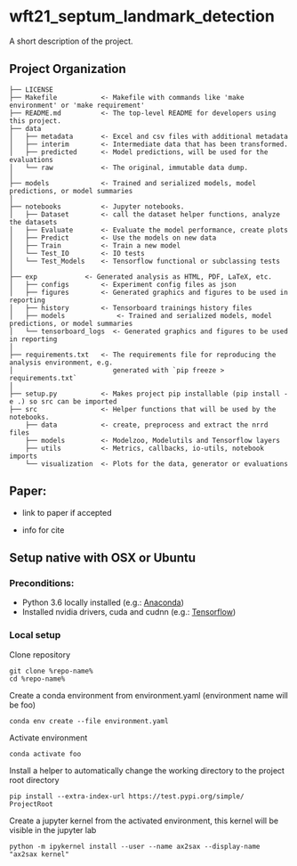 wft21_septum_landmark_detection
==============================

A short description of the project.

Project Organization
------------

    ├── LICENSE
    ├── Makefile           <- Makefile with commands like 'make environment' or 'make requirement'
    ├── README.md          <- The top-level README for developers using this project.
    ├── data
    │   ├── metadata       <- Excel and csv files with additional metadata
    │   ├── interim        <- Intermediate data that has been transformed.
    │   ├── predicted      <- Model predictions, will be used for the evaluations
    │   └── raw            <- The original, immutable data dump.
    │
    ├── models             <- Trained and serialized models, model predictions, or model summaries
    │
    ├── notebooks          <- Jupyter notebooks. 
    │   ├── Dataset        <- call the dataset helper functions, analyze the datasets
    │   ├── Evaluate       <- Evaluate the model performance, create plots
    │   ├── Predict        <- Use the models on new data
    │   ├── Train          <- Train a new model
    │   └── Test_IO        <- IO tests
    │   └── Test_Models    <- Tensorflow functional or subclassing tests
    │
    ├── exp            <- Generated analysis as HTML, PDF, LaTeX, etc.
    │   ├── configs        <- Experiment config files as json
    │   ├── figures        <- Generated graphics and figures to be used in reporting
    │   ├── history        <- Tensorboard trainings history files
    │   ├── models             <- Trained and serialized models, model predictions, or model summaries
    │   └── tensorboard_logs  <- Generated graphics and figures to be used in reporting
    │
    ├── requirements.txt   <- The requirements file for reproducing the analysis environment, e.g.
    │                         generated with `pip freeze > requirements.txt`
    │
    ├── setup.py           <- Makes project pip installable (pip install -e .) so src can be imported
    ├── src                <- Helper functions that will be used by the notebooks.
        ├── data           <- create, preprocess and extract the nrrd files
        ├── models         <- Modelzoo, Modelutils and Tensorflow layers
        ├── utils          <- Metrics, callbacks, io-utils, notebook imports
        └── visualization  <- Plots for the data, generator or evaluations
Paper:
--------
- link to paper if accepted

- info for cite

Setup native with OSX or Ubuntu
------------
### Preconditions: 
- Python 3.6 locally installed 
(e.g.:  <a target="_blank" href="https://www.anaconda.com/download/#macos">Anaconda</a>)
- Installed nvidia drivers, cuda and cudnn 
(e.g.:  <a target="_blank" href="https://www.tensorflow.org/install/gpu">Tensorflow</a>)

### Local setup
Clone repository
```
git clone %repo-name%
cd %repo-name%
```
Create a conda environment from environment.yaml (environment name will be foo)
```
conda env create --file environment.yaml
```

Activate environment
```
conda activate foo
```
Install a helper to automatically change the working directory to the project root directory
```
pip install --extra-index-url https://test.pypi.org/simple/ ProjectRoot
```
Create a jupyter kernel from the activated environment, this kernel will be visible in the jupyter lab
```
python -m ipykernel install --user --name ax2sax --display-name "ax2sax kernel"
```
